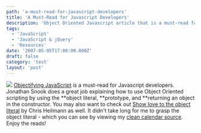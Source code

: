 ```yaml
---
path: 'a-must-read-for-javascript-developers'
title: 'A Must-Read for Javascript Developers'
description: 'Object Oriented Javascript article that is a must-read for Javascript Developers'
tags:
  - 'JavaScript'
  - 'JavaScript & jQuery'
  - 'Resources'
date: '2007-05-05T17:00:00.000Z'
draft: false
category: 'test'
layout: 'post'
---
```


![](http://marcgrabanski.com/img/oo-javascript.gif)
[Objectifying JavaScript](http://www.digital-web.com/articles/objectifying_javascript/) is a must-read for Javascript developers. Jonathan Snook does a great job explaining how to use Object Oriented scripting by using the **object literal, **prototype, and \*\*returning an object in the constructor. You may also want to check out [Show love to the object literal](https://christianheilmann.com/2006/02/16/show-love-to-the-object-literal/) by Chris Heilmann as well. It didn't take long for me to grasp the object literal - which you can see by viewing my [clean calendar source](https://github.com/1Marc/javascript-clean-calendar). Enjoy the reads!
